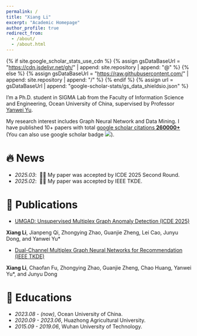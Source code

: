 ```yaml
---
permalink: /
title: "Xiang Li"
excerpt: "Academic Homepage"
author_profile: true
redirect_from: 
  - /about/
  - /about.html
---
```


{% if site.google_scholar_stats_use_cdn %}
{% assign gsDataBaseUrl = "https://cdn.jsdelivr.net/gh/" | append: site.repository | append: "@" %}
{% else %}
{% assign gsDataBaseUrl = "https://raw.githubusercontent.com/" | append: site.repository | append: "/" %}
{% endif %}
{% assign url = gsDataBaseUrl | append: "google-scholar-stats/gs_data_shieldsio.json" %}

<span class='anchor' id='about-me'></span>

I’m a Ph.D. student in SIGMA Lab from the Faculty of Information Science and Engineering, Ocean University of China, supervised by Professor [Yanwei Yu](https://yuyanwei.github.io/).

My research interest includes Graph Neural Network and Data Mining. I have published 10+ papers with total <a href='https://scholar.google.com/citations?user=4tUWtNAAAAAJ'>google scholar citations <strong><span id='total_cit'>260000+</span></strong></a> (You can also use google scholar badge <a href='https://scholar.google.com/citations?user=4tUWtNAAAAAJ'><img src="https://img.shields.io/endpoint?url={{ url | url_encode }}&logo=Google%20Scholar&labelColor=f6f6f6&color=9cf&style=flat&label=citations"></a>).


# 🔥 News
- *2025.03*: &nbsp;🎉🎉 My paper was accepted by ICDE 2025 Second Round. 
- *2025.02*: &nbsp;🎉🎉 My paper was accepted by IEEE TKDE. 

# 📝 Publications 

- [UMGAD: Unsupervised Multiplex Graph Anomaly Detection (ICDE 2025)](https://www.computer.org/csdl/proceedings-article/icde/2025/360300d724/26FZBZRzAgU)

**Xiang Li**, Jianpeng Qi, Zhongying Zhao, Guanjie Zheng, Lei Cao, Junyu Dong, and Yanwei Yu*


- [Dual-Channel Multiplex Graph Neural Networks for Recommendation (IEEE TKDE)](https://github.com)

**Xiang Li**, Chaofan Fu, Zhongying Zhao, Guanjie Zheng, Chao Huang, Yanwei Yu*, and Junyu Dong

# 📖 Educations
- *2023.08 - (now)*, Ocean University of China.
- *2020.09 - 2023.06*, Huazhong Agricultural University. 
- *2015.09 - 2019.06*, Wuhan University of Technology. 
